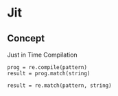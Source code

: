 # Jit

## Concept

Just in Time Compilation

```python3
prog = re.compile(pattern)
result = prog.match(string)
```

```text
result = re.match(pattern, string)
```